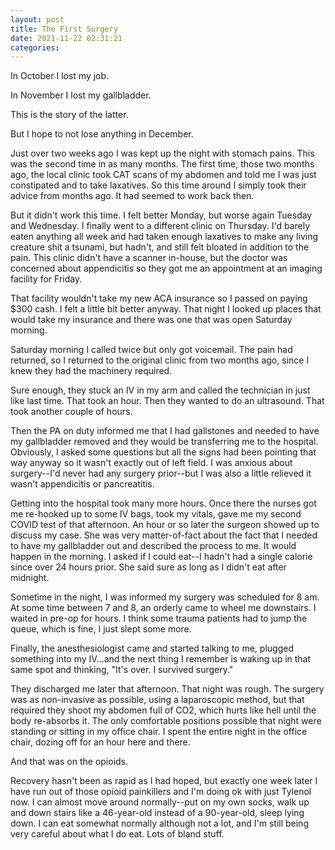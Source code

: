 ```yaml
---
layout: post
title: The First Surgery
date: 2021-11-22 02:31:21
categories:
---
```


In October I lost my job.

In November I lost my gallbladder.

This is the story of the latter.

But I hope to not lose anything in December.

Just over two weeks ago I was kept up the night with stomach pains. This was the second time in as many months. The first time, those two months ago, the local clinic took CAT scans of my abdomen and told me I was just constipated and to take laxatives. So this time around I simply took their advice from months ago. It had seemed to work back then.

But it didn't work this time. I felt better Monday, but worse again Tuesday and Wednesday. I finally went to a different clinic on Thursday. I'd barely eaten anything all week and had taken enough laxatives to make any living creature shit a tsunami, but hadn't, and still felt bloated in addition to the pain. This clinic didn't have a scanner in-house, but the doctor was concerned about appendicitis so they got me an appointment at an imaging facility for Friday.&nbsp;

That facility wouldn't take my new ACA insurance so I passed on paying $300 cash. I felt a little bit better anyway. That night I looked up places that would take my insurance and there was one that was open Saturday morning.

Saturday morning I called twice but only got voicemail. The pain had returned, so I returned to the original clinic from two months ago, since I knew they had the machinery required.

Sure enough, they stuck an IV in my arm and called the technician in just like last time. That took an hour. Then they wanted to do an ultrasound. That took another couple of hours.

Then the PA on duty informed me that I had gallstones and needed to have my gallbladder removed and they would be transferring me to the hospital. Obviously, I asked some questions but all the signs had been pointing that way anyway so it wasn't exactly out of left field. I was anxious about surgery--I'd never had any surgery prior--but I was also a little relieved it wasn't appendicitis or pancreatitis.&nbsp;

Getting into the hospital took many more hours. Once there the nurses got me re-hooked up to some IV bags, took my vitals, gave me my second COVID test of that afternoon. An hour or so later the surgeon showed up to discuss my case. She was very matter-of-fact about the fact that I needed to have my gallbladder out and described the process to me. It would happen in the morning. I asked if I could eat--I hadn't had a single calorie since over 24 hours prior. She said sure as long as I didn't eat after midnight.

Sometime in the night, I was informed my surgery was scheduled for 8 am. At some time between 7 and 8, an orderly came to wheel me downstairs. I waited in pre-op for hours. I think some trauma patients had to jump the queue, which is fine, I just slept some more.

Finally, the anesthesiologist came and started talking to me, plugged something into my IV...and the next thing I remember is waking up in that same spot and thinking, "It's over. I survived surgery."

They discharged me later that afternoon. That night was rough. The surgery was as non-invasive as possible, using a laparoscopic method, but that required they shoot my abdomen full of CO2, which hurts like hell until the body re-absorbs it. The only comfortable positions possible that night were standing or sitting in my office chair. I spent the entire night in the office chair, dozing off for an hour here and there.&nbsp;

And that was on the opioids.&nbsp;

Recovery hasn't been as rapid as I had hoped, but exactly one week later I have run out of those opioid painkillers and I'm doing ok with just Tylenol now. I can almost move around normally--put on my own socks, walk up and down stairs like a 46-year-old instead of a 90-year-old, sleep lying down. I can eat somewhat normally although not a lot, and I'm still being very careful about what I do eat. Lots of bland stuff.
